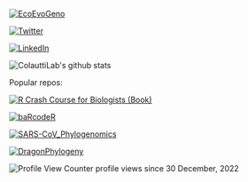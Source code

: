 [![EcoEvoGeno](https://img.shields.io/badge/EcoEvoGeno.org-ColauttiLab_Website-orange)](https://EcoEvoGeno.org)

[![Twitter](https://img.shields.io/badge/Twitter-%231DA1F2.svg?style=social&logo=Twitter)](https://twitter.com/ColauttiLab)

[![LinkedIn](https://img.shields.io/badge/linkedin-%230077B5.svg?style=social&logo=linkedin)](https://www.linkedin.com/in/ColauttiLab)

![ColauttiLab's github stats](https://github-readme-stats.vercel.app/api?username=colauttilab&theme=dracula)

Popular repos:

[![R Crash Course for Biologists (Book)](https://github-readme-stats.vercel.app/api/pin/?username=colauttilab&repo=RCrashCourse_Book&theme=dracula)](https://github.com/ColauttiLab/RCrashCourse_Book)

[![baRcodeR](https://github-readme-stats.vercel.app/api/pin/?username=ropensci&repo=baRcodeR&theme=dracula)](https://github.com/ropensci/baRcodeR)

[![SARS-CoV_Phylogenomics](https://github-readme-stats.vercel.app/api/pin/?username=colauttilab&repo=SARS-CoV_Phylogenomics&theme=dracula)](https://github.com/ColauttiLab/SARS-CoV_Phylogenomics)

[![DragonPhylogeny](https://github-readme-stats.vercel.app/api/pin/?username=colauttilab&repo=DragonPhylogeny&theme=dracula)](https://github.com/ColauttiLab/DragonPhylogeny)


![Profile View Counter](https://komarev.com/ghpvc/?username=ColauttiLab&color=ff69b4&style=for-the-badge) profile views since 30 December, 2022

